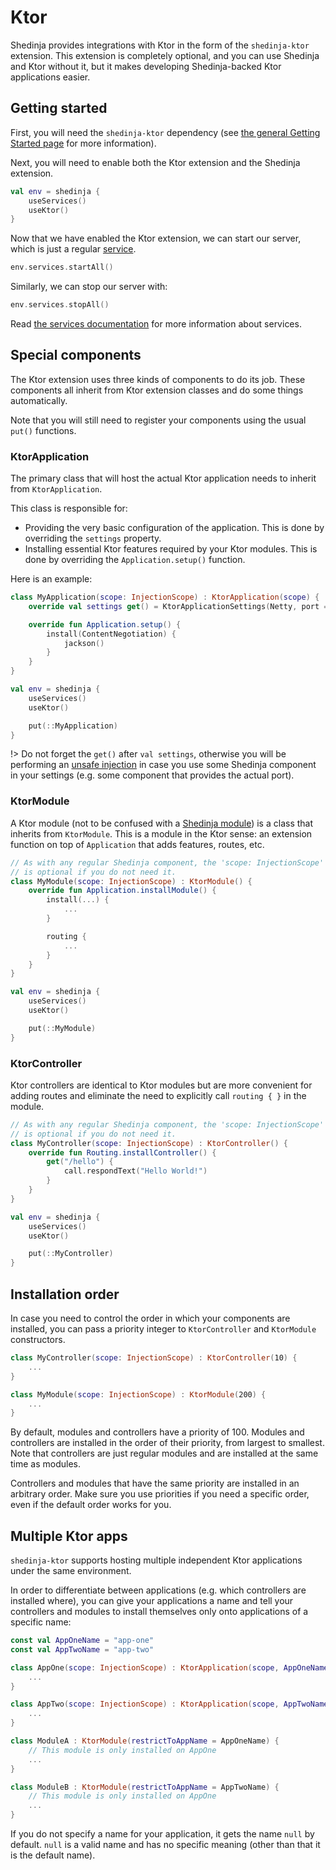 # Ktor

Shedinja provides integrations with Ktor in the form of the `shedinja-ktor` extension. This extension is completely optional, and you can use Shedinja and Ktor without it, but it makes developing Shedinja-backed Ktor applications easier.

## Getting started

First, you will need the `shedinja-ktor` dependency (see [the general Getting Started page](/usage/GettingStarted.md) for more information).

Next, you will need to enable both the Ktor extension and the Shedinja extension.

```kotlin
val env = shedinja {
    useServices()
    useKtor()
}
```

Now that we have enabled the Ktor extension, we can start our server, which is just a regular [service](extensions/Services.md).

```kotlin
env.services.startAll()
```

Similarly, we can stop our server with:

```kotlin
env.services.stopAll()
```

Read [the services documentation](extensions/Services.md) for more information about services.

## Special components

The Ktor extension uses three kinds of components to do its job. These components all inherit from Ktor extension classes and do some things automatically.

Note that you will still need to register your components using the usual `put()` functions.

### KtorApplication

The primary class that will host the actual Ktor application needs to inherit from `KtorApplication`.

This class is responsible for:

- Providing the very basic configuration of the application. This is done by overriding the `settings` property.
- Installing essential Ktor features required by your Ktor modules. This is done by overriding the `Application.setup()` function.

Here is an example:

```kotlin
class MyApplication(scope: InjectionScope) : KtorApplication(scope) {
    override val settings get() = KtorApplicationSettings(Netty, port = 8080)

    override fun Application.setup() {
        install(ContentNegotiation) {
            jackson()
        }
    }
}

val env = shedinja {
    useServices()
    useKtor()

    put(::MyApplication)
}
``` 

!> Do not forget the `get()` after `val settings`, otherwise you will be performing an [unsafe injection](../ShedinjaCheck.md#safe-injection-only) in case you use some Shedinja component in your settings (e.g. some component that provides the actual port).

### KtorModule

A Ktor module (not to be confused with a [Shedinja module](/usage/Modules.md)) is a class that inherits from `KtorModule`. This is a module in the Ktor sense: an extension function on top of `Application` that adds features, routes, etc.

```kotlin
// As with any regular Shedinja component, the 'scope: InjectionScope' parameter
// is optional if you do not need it.
class MyModule(scope: InjectionScope) : KtorModule() {
    override fun Application.installModule() {
        install(...) {
            ...
        }

        routing {
            ...
        }
    }
}

val env = shedinja {
    useServices()
    useKtor()

    put(::MyModule)
}
```

### KtorController

Ktor controllers are identical to Ktor modules but are more convenient for adding routes and eliminate the need to explicitly call `routing { }` in the module.

```kotlin
// As with any regular Shedinja component, the 'scope: InjectionScope' parameter
// is optional if you do not need it.
class MyController(scope: InjectionScope) : KtorController() {
    override fun Routing.installController() {
        get("/hello") {
            call.respondText("Hello World!")
        }
    }
}

val env = shedinja {
    useServices()
    useKtor()

    put(::MyController)
}
```

## Installation order

In case you need to control the order in which your components are installed, you can pass a priority integer to `KtorController` and `KtorModule` constructors.

```kotlin
class MyController(scope: InjectionScope) : KtorController(10) {
    ...
}

class MyModule(scope: InjectionScope) : KtorModule(200) {
    ...
}
```

By default, modules and controllers have a priority of 100. Modules and controllers are installed in the order of their priority, from largest to smallest. Note that controllers are just regular modules and are installed at the same time as modules.

Controllers and modules that have the same priority are installed in an arbitrary order. Make sure you use priorities if you need a specific order, even if the default order works for you.

## Multiple Ktor apps

`shedinja-ktor` supports hosting multiple independent Ktor applications under the same environment.

In order to differentiate between applications (e.g. which controllers are installed where), you can give your applications a name and tell your controllers and modules to install themselves only onto applications of a specific name:

```kotlin
const val AppOneName = "app-one"
const val AppTwoName = "app-two"

class AppOne(scope: InjectionScope) : KtorApplication(scope, AppOneName) {
    ...
}

class AppTwo(scope: InjectionScope) : KtorApplication(scope, AppTwoName) {
    ...
}

class ModuleA : KtorModule(restrictToAppName = AppOneName) {
    // This module is only installed on AppOne
    ...
}

class ModuleB : KtorModule(restrictToAppName = AppTwoName) {
    // This module is only installed on AppOne
    ...
}
```

If you do not specify a name for your application, it gets the name `null` by default. `null` is a valid name and has no specific meaning (other than that it is the default name).

